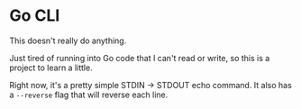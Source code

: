 # Go CLI

This doesn't really do anything. 

Just tired of running into Go code that I can't read or write, so this is a project to learn a little.

Right now, it's a pretty simple STDIN -> STDOUT echo command. 
It also has a `--reverse` flag that will reverse each line. 
